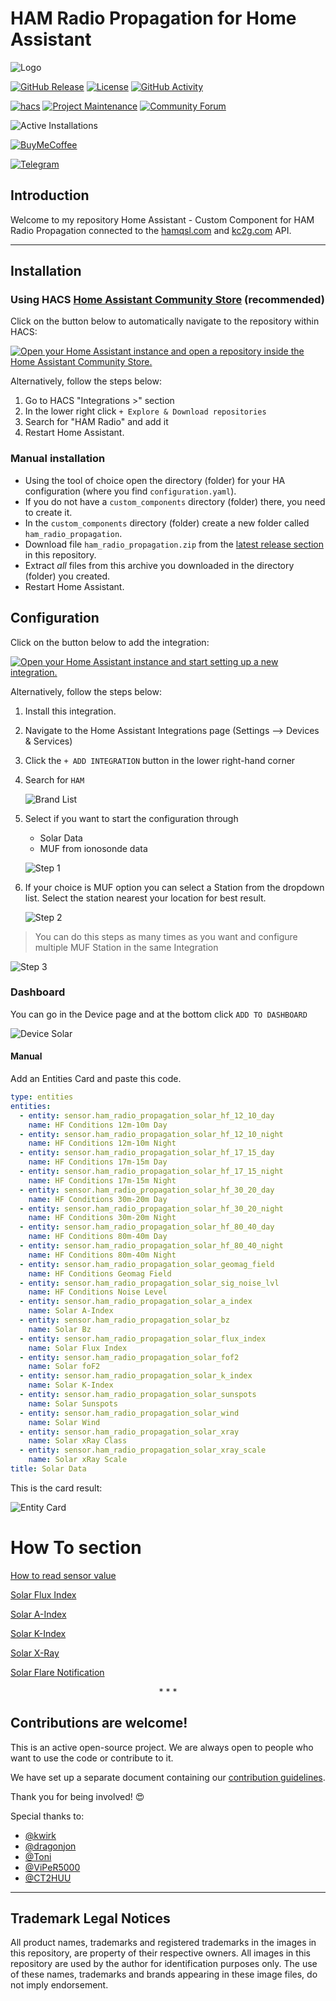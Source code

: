 # HAM Radio Propagation for Home Assistant

![Logo](https://raw.githubusercontent.com/emics/ham_radio_propagation/main/assets/brand/logo_wide.png)

[![GitHub Release][releases-shield]][releases]
[![License][license-shield]](LICENSE)
[![GitHub Activity][commits-shield]][commits]

[![hacs][hacsbadge]][hacs]
[![Project Maintenance][maintenance-shield]][user_profile]
[![Community Forum][forum-shield]][forum]

![Active Installations](https://img.shields.io/endpoint?url=https://www.bbgest.cloud/ham_radio_propagation/shield.php&style=for-the-badge)

[![BuyMeCoffee][buymecoffeebadge]][buymecoffee]

[![Telegram][telegram-badge]][telegram-group]

## Introduction
Welcome to my repository Home Assistant - Custom Component for HAM Radio Propagation connected to the [hamqsl.com][hamqsl] and [kc2g.com][kc2g] API.

---

## Installation

### Using HACS [Home Assistant Community Store](https://hacs.xyz/) (recommended)

Click on the button below to automatically navigate to the repository within HACS:

[![Open your Home Assistant instance and open a repository inside the Home Assistant Community Store.](https://my.home-assistant.io/badges/hacs_repository.svg)](https://my.home-assistant.io/redirect/hacs_repository/?owner=emics&repository=ham_radio_propagation&category=integration)

Alternatively, follow the steps below:

1. Go to HACS "Integrations >" section
2. In the lower right click `+ Explore & Download repositories`
3. Search for "HAM Radio" and add it
4. Restart Home Assistant.


### Manual installation

* Using the tool of choice open the directory (folder) for your HA configuration (where you find `configuration.yaml`).
* If you do not have a `custom_components` directory (folder) there, you need to create it.
* In the `custom_components` directory (folder) create a new folder called `ham_radio_propagation`.
* Download file `ham_radio_propagation.zip` from the [latest release section][releases-latest] in this repository.
* Extract _all_ files from this archive you downloaded in the directory (folder) you created.
* Restart Home Assistant.


## Configuration

Click on the button below to add the integration:

  [![Open your Home Assistant instance and start setting up a new integration.](https://my.home-assistant.io/badges/config_flow_start.svg)](https://my.home-assistant.io/redirect/config_flow_start/?domain=ham_radio_propagation)

Alternatively, follow the steps below:

1. Install this integration.
2. Navigate to the Home Assistant Integrations page (Settings --> Devices & Services)
3. Click the `+ ADD INTEGRATION` button in the lower right-hand corner
4. Search for `HAM`

    ![Brand List](https://raw.githubusercontent.com/emics/ham_radio_propagation/main/assets/brand_list.png)

5. Select if you want to start the configuration through 
    * Solar Data
    * MUF from ionosonde data

    ![Step 1](https://raw.githubusercontent.com/emics/ham_radio_propagation/main/assets/config_step_1.png)

6. If your choice is MUF option you can select a Station from the dropdown list. Select the station nearest your location for best result. 

    ![Step 2](https://raw.githubusercontent.com/emics/ham_radio_propagation/main/assets/config_step_2.png)


> You can do this steps as many times as you want and configure multiple MUF Station in the same Integration

![Step 3](https://raw.githubusercontent.com/emics/ham_radio_propagation/main/assets/config_step_3.png)


### Dashboard

You can go in the Device page and at the bottom click `ADD TO DASHBOARD`

![Device Solar](https://raw.githubusercontent.com/emics/ham_radio_propagation/main/assets/device_solar.png)

#### Manual

Add an Entities Card and paste this code.

```yaml
type: entities
entities:
  - entity: sensor.ham_radio_propagation_solar_hf_12_10_day
    name: HF Conditions 12m-10m Day
  - entity: sensor.ham_radio_propagation_solar_hf_12_10_night
    name: HF Conditions 12m-10m Night
  - entity: sensor.ham_radio_propagation_solar_hf_17_15_day
    name: HF Conditions 17m-15m Day
  - entity: sensor.ham_radio_propagation_solar_hf_17_15_night
    name: HF Conditions 17m-15m Night
  - entity: sensor.ham_radio_propagation_solar_hf_30_20_day
    name: HF Conditions 30m-20m Day
  - entity: sensor.ham_radio_propagation_solar_hf_30_20_night
    name: HF Conditions 30m-20m Night
  - entity: sensor.ham_radio_propagation_solar_hf_80_40_day
    name: HF Conditions 80m-40m Day
  - entity: sensor.ham_radio_propagation_solar_hf_80_40_night
    name: HF Conditions 80m-40m Night
  - entity: sensor.ham_radio_propagation_solar_geomag_field
    name: HF Conditions Geomag Field
  - entity: sensor.ham_radio_propagation_solar_sig_noise_lvl
    name: HF Conditions Noise Level
  - entity: sensor.ham_radio_propagation_solar_a_index
    name: Solar A-Index
  - entity: sensor.ham_radio_propagation_solar_bz
    name: Solar Bz
  - entity: sensor.ham_radio_propagation_solar_flux_index
    name: Solar Flux Index
  - entity: sensor.ham_radio_propagation_solar_fof2
    name: Solar foF2
  - entity: sensor.ham_radio_propagation_solar_k_index
    name: Solar K-Index
  - entity: sensor.ham_radio_propagation_solar_sunspots
    name: Solar Sunspots
  - entity: sensor.ham_radio_propagation_solar_wind
    name: Solar Wind
  - entity: sensor.ham_radio_propagation_solar_xray
    name: Solar xRay Class
  - entity: sensor.ham_radio_propagation_solar_xray_scale
    name: Solar xRay Scale
title: Solar Data
```

This is the card result:

![Entity Card](https://raw.githubusercontent.com/emics/ham_radio_propagation/main/assets/entity_list.png)




# How To section

[How to read sensor value](https://github.com/emics/ham_radio_propagation/blob/main/SENSOR.md)

[Solar Flux Index](https://github.com/emics/ham_radio_propagation/blob/main/SENSOR.md#solar-flux-index)

[Solar A-Index](https://github.com/emics/ham_radio_propagation/blob/main/SENSOR.md#solar-a-index)

[Solar K-Index](https://github.com/emics/ham_radio_propagation/blob/main/SENSOR.md#solar-k-index)

[Solar X-Ray ](https://github.com/emics/ham_radio_propagation/blob/main/SENSOR.md#solar-x-ray)

[Solar Flare Notification](https://github.com/emics/ham_radio_propagation/blob/main/SENSOR.md#solar-flare-notification)





<p align="center">* * *</p>

## Contributions are welcome!

This is an active open-source project. We are always open to people who want to use the code or contribute to it.

We have set up a separate document containing our [contribution guidelines][contribution].

Thank you for being involved! :heart_eyes:

Special thanks to:
- [@kwirk](https://community.home-assistant.io/u/kwirk)
- [@dragonjon](https://github.com/dragonjon)
- [@Toni](https://www.qrz.com/db/SA6EAL)
- [@ViPeR5000](https://github.com/ViPeR5000)
- [@CT2HUU](https://github.com/CT2HUU)

---

## Trademark Legal Notices

All product names, trademarks and registered trademarks in the images in this repository, are property of their respective owners.
All images in this repository are used by the author for identification purposes only.
The use of these names, trademarks and brands appearing in these image files, do not imply endorsement.

<!--- hacs -->
[hacs]: https://github.com/custom-components/hacs
[hacsbadge]: https://img.shields.io/badge/HACS-Default-cyan.svg?style=for-the-badge

[commits-shield]: https://img.shields.io/github/last-commit/emics/ham_radio_propagation?color=pink&style=for-the-badge
[commits]: https://github.com/emics/ham_radio_propagation/commits/dev
[releases-shield]: https://img.shields.io/github/release/emics/ham_radio_propagation.svg?style=for-the-badge
[releases]: https://github.com/emics/ham_radio_propagation/releases
[releases-latest]: https://github.com/emics/ham_radio_propagation/releases/latest
[user_profile]: https://github.com/emics
[license-shield]: https://img.shields.io/github/license/emics/ham_radio_propagation.svg?color=yellow&style=for-the-badge
[maintenance-shield]: https://img.shields.io/badge/maintainer-%40emics-orange.svg?style=for-the-badge
[installations-shield]: https://img.shields.io/endpoint?url=https://www.bbgest.cloud/ham_radio_propagation/shield.php&style=for-the-badge
[contribution]: https://github.com/emics/ham_radio_propagation/blob/main/CONTRIBUTING.md


<!--- External Link -->
[hamqsl]: http://www.hamqsl.com/
[kc2g]: https://prop.kc2g.com/

[buymecoffee]: https://www.buymeacoffee.com/emics
[buymecoffeebadge]: https://img.buymeacoffee.com/button-api/?text=Buy%20me%20a%20coffee&emoji=&slug=emics&button_colour=FFDD00&font_colour=000000&font_family=Cookie&outline_colour=000000&coffee_colour=ffffff
[forum-shield]: https://img.shields.io/badge/community-forum-brightgreen.svg?style=for-the-badge
[forum]: https://community.home-assistant.io/t/custom-component-ham-radio-propagation/547664
[telegram-badge]: https://img.shields.io/static/v1?label=telegram&message=support%20chat&color=informational&style=for-the-badge&logo=telegram
[telegram-group]: https://t.me/ham_radio_propagation
